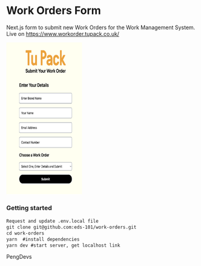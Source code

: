 Work Orders Form
=================

Next.js form to submit new Work Orders for the Work Management System.
Live on https://www.workorder.tupack.co.uk/

<img src="screenshot.png" alt="screenshot" width="200" height="400"/>

### Getting started
```
Request and update .env.local file
git clone git@github.com:eds-101/work-orders.git
cd work-orders
yarn  #install dependencies
yarn dev #start server, get localhost link
```

PengDevs 
